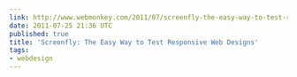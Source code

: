 ```yaml
---
link: http://www.webmonkey.com/2011/07/screenfly-the-easy-way-to-test-responsive-web-designs/
date: 2011-07-25 21:36 UTC
published: true
title: 'Screenfly: The Easy Way to Test Responsive Web Designs'
tags:
- webdesign
---
```



